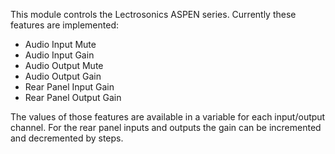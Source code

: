 This module controls the Lectrosonics ASPEN series.
Currently these features are implemented:

- Audio Input Mute
- Audio Input Gain
- Audio Output Mute
- Audio Output Gain
- Rear Panel Input Gain
- Rear Panel Output Gain

The values of those features are available in a variable for each input/output channel.
For the rear panel inputs and outputs the gain can be incremented and decremented by steps.
